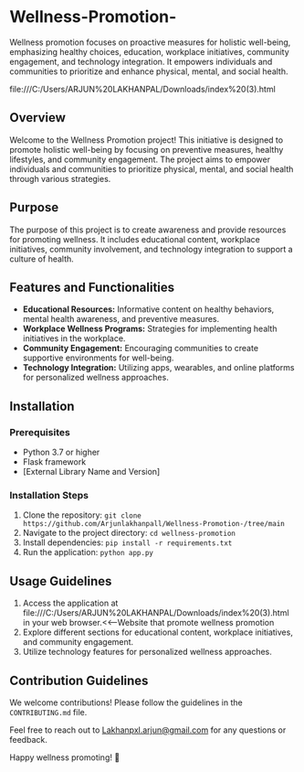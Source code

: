 # Wellness-Promotion-
Wellness promotion focuses on proactive measures for holistic well-being, emphasizing healthy choices, education, workplace initiatives, community engagement, and technology integration. It empowers individuals and communities to prioritize and enhance physical, mental, and social health.


file:///C:/Users/ARJUN%20LAKHANPAL/Downloads/index%20(3).html


## Overview

Welcome to the Wellness Promotion project! This initiative is designed to promote holistic well-being by focusing on preventive measures, healthy lifestyles, and community engagement. The project aims to empower individuals and communities to prioritize physical, mental, and social health through various strategies.

## Purpose

The purpose of this project is to create awareness and provide resources for promoting wellness. It includes educational content, workplace initiatives, community involvement, and technology integration to support a culture of health.

## Features and Functionalities

- **Educational Resources:** Informative content on healthy behaviors, mental health awareness, and preventive measures.
- **Workplace Wellness Programs:** Strategies for implementing health initiatives in the workplace.
- **Community Engagement:** Encouraging communities to create supportive environments for well-being.
- **Technology Integration:** Utilizing apps, wearables, and online platforms for personalized wellness approaches.

## Installation

### Prerequisites

- Python 3.7 or higher
- Flask framework
- [External Library Name and Version]

### Installation Steps

1. Clone the repository: `git clone https://github.com/Arjunlakhanpall/Wellness-Promotion-/tree/main`
2. Navigate to the project directory: `cd wellness-promotion`
3. Install dependencies: `pip install -r requirements.txt`
4. Run the application: `python app.py`

## Usage Guidelines

1. Access the application at file:///C:/Users/ARJUN%20LAKHANPAL/Downloads/index%20(3).html  in your web browser.<<--Website that promote wellness promotion
2. Explore different sections for educational content, workplace initiatives, and community engagement.
3. Utilize technology features for personalized wellness approaches.

## Contribution Guidelines

We welcome contributions! Please follow the guidelines in the `CONTRIBUTING.md` file.

Feel free to reach out to Lakhanpxl.arjun@gmail.com for any questions or feedback.

Happy wellness promoting! 🌱
